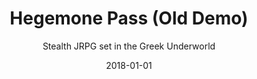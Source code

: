 ---
title: Hegemone Pass (Old Demo)
subtitle: Stealth JRPG set in the Greek Underworld
date: 2018-01-01
time: 00:00
type: games
thumbnail: images/hegemonepass_thumb.png
itch_link: https://meringue-rouge.itch.io/hegemone-pass-demo
content: |
  - **Hegemone Pass is a Stealth JRPG set in the Greek Underworld, where you play as Persephone, trying to retrieve her throne from Demeter. This is an old demo version of the game.**
  - **This used to be a game in development, with the intention of a full release, but a tumultous development cycle during a very difficult period of my life, alongside a failed Kickstarter, and a creative vision that swayed too severely, led to it's cancellation.**
  - **Although, I'm still impressed that I managed to get an RPG system working in HaxeFlixel, an engine with no Turn-based RPG systems to begin with. All from scratch! And a built-in cutscene editor!**
  - Hegemone Passはギリシャの冥界を舞台にしたステルスJRPGで、プレイヤーはペルセポネとなってデメテルから王座を取り戻そうとする。 これは古い体験版です。
  - 以前はフルリリースを目指して開発中のゲームだったが、私の人生の非常に困難な時期に波乱万丈の開発サイクルがあり、キックスターターの失敗や、クリエイティブなビジョンが大きく揺れ動いたこともあって、中止に追い込まれた。
  - とはいえ、そもそもターン制RPGのシステムがないHaxeFlixelというエンジンでRPGのシステムを動かせるようになったことには、今でも感心している。 すべてゼロから！ カットシーン・エディターも内蔵している！
---